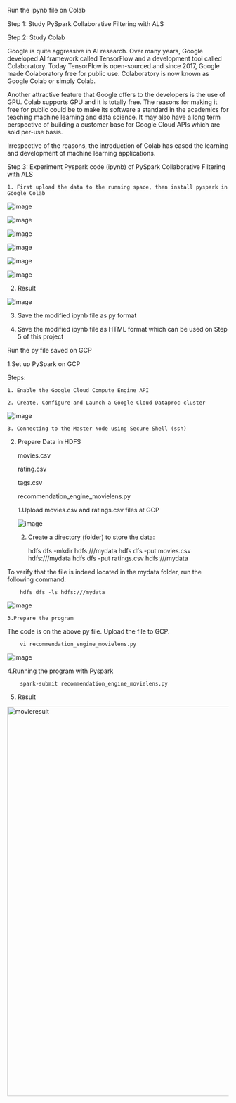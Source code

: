 Run the ipynb file on Colab

Step 1: Study PySpark Collaborative Filtering with ALS

Step 2: Study Colab


Google is quite aggressive in AI research. Over many years, Google developed AI framework called TensorFlow and a development tool called Colaboratory. Today TensorFlow is open-sourced and since 2017, Google made Colaboratory free for public use. Colaboratory is now known as Google Colab or simply Colab.

Another attractive feature that Google offers to the developers is the use of GPU. Colab supports GPU and it is totally free. The reasons for making it free for public could be to make its software a standard in the academics for teaching machine learning and data science. It may also have a long term perspective of building a customer base for Google Cloud APIs which are sold per-use basis.

Irrespective of the reasons, the introduction of Colab has eased the learning and development of machine learning applications.
    
    
    
    
Step 3: Experiment Pyspark code (ipynb) of PySpark Collaborative Filtering with ALS



    1. First upload the data to the running space, then install pyspark in Google Colab
    
    
    
![image](https://user-images.githubusercontent.com/68774929/203478687-676ebc18-d11a-4f0d-ad23-97b12399ccb9.png)




![image](https://user-images.githubusercontent.com/68774929/203478986-9dbe41c1-b595-47f5-8d1c-0669710220d8.png)





![image](https://user-images.githubusercontent.com/68774929/203479568-6b9db717-7830-47f9-9f41-3860d2c9eb20.png)





![image](https://user-images.githubusercontent.com/68774929/203479681-916782bd-1ad8-4cce-989b-ada0ff08a91b.png)





![image](https://user-images.githubusercontent.com/68774929/203479839-55a0467c-e277-4a60-82dc-019201e792cf.png)





![image](https://user-images.githubusercontent.com/68774929/203479940-94b312a3-fa21-42f7-a8b6-5fbca702164e.png)





2. Result



![image](https://user-images.githubusercontent.com/68774929/203480134-4ad81dd6-00bd-4580-ad5d-3867ed160761.png)




3. Save the modified ipynb file as py format



4. Save the modified ipynb file as HTML format which can be used on Step 5 of this project



Run the py file saved on GCP



1.Set up PySpark on GCP


Steps:


    1. Enable the Google Cloud Compute Engine API

    2. Create, Configure and Launch a Google Cloud Dataproc cluster
    
    
    
    
    
![image](https://user-images.githubusercontent.com/68774929/203480838-80a1be22-d068-4072-9826-fc60231ff367.png)





    3. Connecting to the Master Node using Secure Shell (ssh)
    
    
    
2. Prepare Data in HDFS



    movies.csv
    
    rating.csv
    
    tags.csv
    
    recommendation_engine_movielens.py
    
    
    
    1.Upload movies.csv and ratings.csv files at GCP
    
    
    
    
    
    ![image](https://user-images.githubusercontent.com/68774929/203481098-89e808a0-c265-433b-aabe-e7c66e3b3b94.png)
    
    
    
    
    
    2. Create a directory (folder) to store the data:
    
    
        hdfs dfs -mkdir hdfs:///mydata 
        hdfs dfs -put movies.csv hdfs:///mydata
        hdfs dfs -put ratings.csv hdfs:///mydata
        
        
        
        
To verify that the file is indeed located in the mydata folder, run the following command:


        hdfs dfs -ls hdfs:///mydata 
        
        
        
        
        
 ![image](https://user-images.githubusercontent.com/68774929/203481303-6acf91ee-afe5-4fd7-9dc3-1ff841e51306.png)




    3.Prepare the program
    
    
The code is on the above py file. Upload the file to GCP.


        vi recommendation_engine_movielens.py
        
        
        
        
![image](https://user-images.githubusercontent.com/68774929/203481431-89161ff9-960e-463b-9d69-dac32e8817f0.png)




4.Running the program with Pyspark



        spark-submit recommendation_engine_movielens.py
        
        
        
 5. Result
    
    
    
    
   <img width="885" alt="movieresult" src="https://user-images.githubusercontent.com/68774929/204102753-6502f3b5-8493-4204-8fcc-942a48402c17.png">









    
    
    
